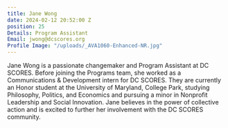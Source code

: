 ```yaml
---
title: Jane Wong
date: 2024-02-12 20:52:00 Z
position: 25
Details: Program Assistant
Email: jwong@dcscores.org
Profile Image: "/uploads/_AVA1060-Enhanced-NR.jpg"
---
```


Jane Wong is a passionate changemaker and Program Assistant at DC SCORES. Before joining the Programs team, she worked as a Communications & Development intern for DC SCORES. They are currently an Honor student at the University of Maryland, College Park, studying Philosophy, Politics, and Economics and pursuing a minor in Nonprofit Leadership and Social Innovation. Jane believes in the power of collective action and is excited to further her involvement with the DC SCORES community.